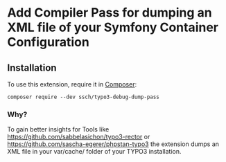 # Add Compiler Pass for dumping an XML file of your Symfony Container Configuration


## Installation

To use this extension, require it in [Composer](https://getcomposer.org/):

```
composer require --dev ssch/typo3-debug-dump-pass
```

### Why?

To gain better insights for Tools like https://github.com/sabbelasichon/typo3-rector or https://github.com/sascha-egerer/phpstan-typo3 the extension dumps an XML
file in your var/cache/ folder of your TYPO3 installation.
